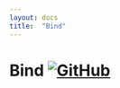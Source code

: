 ```yaml
---
layout: docs
title:  "Bind"
---
```


# Bind [![GitHub](../img/github.png)](https://github.com/scalaz/scalaz/blob/series/8.0.x/base/shared/src/main/scala/scalaz/tc/bind.scala)
